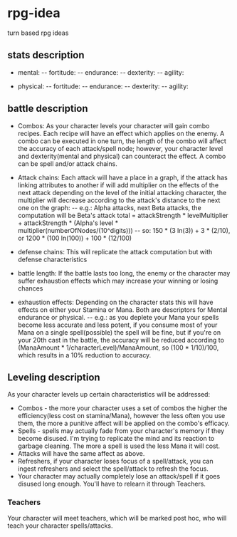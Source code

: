 # rpg-idea
turn based rpg ideas

## stats description

- mental:
  -- fortitude:
  -- endurance:
  -- dexterity:
  -- agility:

- physical:
  -- fortitude:
  -- endurance:
  -- dexterity:
  -- agility:

## battle description

- Combos:
 As your character levels your character will gain combo recipes. Each recipe will have an effect which applies on the enemy. A combo can be executed in one turn, the length of the combo will affect the accuracy of each attack/spell node; however, your character level and dexterity(mental and physical) can counteract the effect. A combo can be spell and/or attack chains.

- Attack chains:
 Each attack will have a place in a graph, if the attack has linking attributes to another if will add multiplier on the effects of the next attack depending on the level of the initial attacking character, the multiplier will decrease according to the attack's distance to the next one on the graph:
 -- e.g.: Alpha attacks, next Beta attacks, the computation will be Beta's attack total = attackStrength * levelMultiplier + attackStrength * (Alpha's level * multiplier(numberOfNodes/(10^digits)))
 -- so: 150 * (3 ln(3)) + 3 * (2/10), or 1200 * (100 ln(100)) + 100 * (12/100)

- defense chains:
 This will replicate the attack computation but with defense characteristics

- battle length:
 If the battle lasts too long, the enemy or the character may suffer exhaustion effects which may increase your winning or losing chances

- exhaustion effects:
 Depending on the character stats this will have effects on either your Stamina or Mana. Both are descriptors for Mental endurance or physical.
 -- e.g.: as you deplete your Mana your spells become less accurate and less potent, if you consume most of your Mana on a single spell(possible) the spell will be fine, but if you're on your 20th cast in the battle, the accuracy will be reduced according to (ManaAmount * 1/characterLevel)/ManaAmount, so (100 * 1/10)/100, which results in a 10% reduction to accuracy.


## Leveling description

As your character levels up certain characteristics will be addressed:
- Combos - the more your character uses a set of combos the higher the efficiency(less cost on stamina/Mana), however the less often you use them, the more a punitive affect will be applied on the combo's efficacy.
- Spells - spells may actually fade from your character's memory if they become disused. I'm trying to replicate the mind and its reaction to garbage cleaning. The more a spell is used the less Mana it will cost.
- Attacks will have the same affect as above.
- Refreshers, if your character loses focus of a spell/attack, you can ingest refreshers and select the spell/attack to refresh the focus.
- Your character may actually completely lose an attack/spell if it goes disused long enough. You'll have to relearn it through Teachers.

### Teachers

Your character will meet teachers, which will be marked post hoc, who will teach your character spells/attacks.
